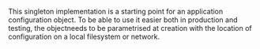 This singleton implementation is a starting point for an application configuration object. To be able to use it easier both in production and testing, the objectneeds to be parametrised at creation with the location of configuration on a local filesystem or network.